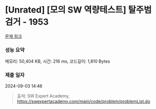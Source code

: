 # [Unrated] [모의 SW 역량테스트] 탈주범 검거 - 1953 

[문제 링크](https://swexpertacademy.com/main/code/problem/problemDetail.do?contestProbId=AV5PpLlKAQ4DFAUq) 

### 성능 요약

메모리: 50,404 KB, 시간: 216 ms, 코드길이: 1,810 Bytes

### 제출 일자

2024-09-03 14:46



> 출처: SW Expert Academy, https://swexpertacademy.com/main/code/problem/problemList.do